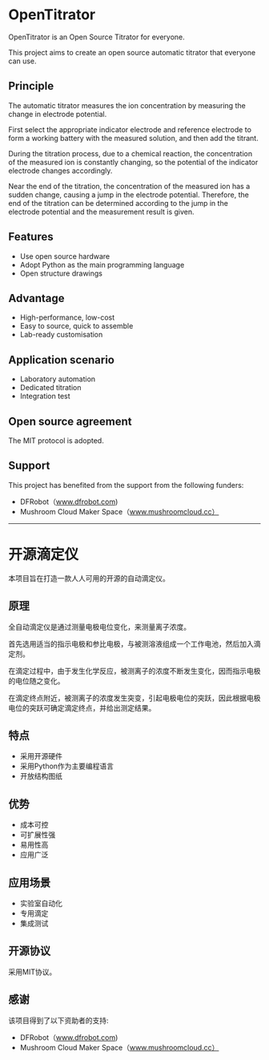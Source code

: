 # OpenTitrator
OpenTitrator is an Open Source Titrator for everyone.

This project aims to create an open source automatic titrator that everyone can use.

## Principle
The automatic titrator measures the ion concentration by measuring the change in electrode potential.

First select the appropriate indicator electrode and reference electrode to form a working battery with the measured solution, and then add the titrant.

During the titration process, due to a chemical reaction, the concentration of the measured ion is constantly changing, so the potential of the indicator electrode changes accordingly.

Near the end of the titration, the concentration of the measured ion has a sudden change, causing a jump in the electrode potential. Therefore, the end of the titration can be determined according to the jump in the electrode potential and the measurement result is given.
## Features
* Use open source hardware
* Adopt Python as the main programming language
* Open structure drawings
## Advantage
* High-performance, low-cost
* Easy to source, quick to assemble
* Lab-ready customisation

## Application scenario
* Laboratory automation
* Dedicated titration
* Integration test

## Open source agreement
The MIT protocol is adopted.
## Support
This project has benefited from the support from the following funders:

* DFRobot（www.dfrobot.com)
* Mushroom Cloud Maker Space（www.mushroomcloud.cc）




---
# 开源滴定仪

本项目旨在打造一款人人可用的开源的自动滴定仪。
## 原理
全自动滴定仪是通过测量电极电位变化，来测量离子浓度。

首先选用适当的指示电极和参比电极，与被测溶液组成一个工作电池，然后加入滴定剂。

在滴定过程中，由于发生化学反应，被测离子的浓度不断发生变化，因而指示电极的电位随之变化。

在滴定终点附近，被测离子的浓度发生突变，引起电极电位的突跃，因此根据电极电位的突跃可确定滴定终点，并给出测定结果。


## 特点
* 采用开源硬件
* 采用Python作为主要编程语言
* 开放结构图纸
## 优势
* 成本可控
* 可扩展性强
* 易用性高
* 应用广泛
## 应用场景
* 实验室自动化
* 专用滴定
* 集成测试

## 开源协议
采用MIT协议。

## 感谢
该项目得到了以下资助者的支持:

* DFRobot（www.dfrobot.com)
* Mushroom Cloud Maker Space（www.mushroomcloud.cc）


